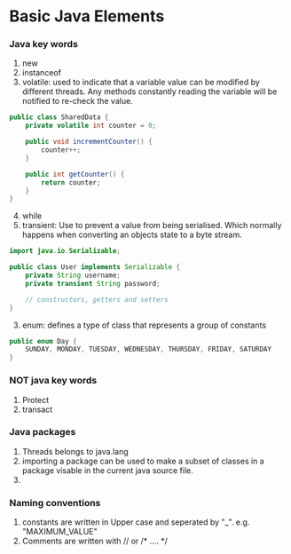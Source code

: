 # Basic Java Elements 
### Java key words
1. new 
2. instanceof
3. volatile: used to indicate that a variable value can be  modified by different threads. Any methods constantly 
   reading the variable will be notified to re-check the value.
```java
public class SharedData {
    private volatile int counter = 0;

    public void incrementCounter() {
        counter++;
    }

    public int getCounter() {
        return counter;
    }
}
```
4. while
5. transient: Use to prevent a value from being serialised. Which normally happens when converting an objects state 
   to a byte stream.
```java
import java.io.Serializable;

public class User implements Serializable {
    private String username;
    private transient String password;

    // constructors, getters and setters
}
```
3. enum: defines a type of class that represents a group of constants 
```java
public enum Day {
    SUNDAY, MONDAY, TUESDAY, WEDNESDAY, THURSDAY, FRIDAY, SATURDAY
}
```

### NOT java key words
1. Protect
2. transact


### Java packages 
1. Threads belongs to java.lang
2. importing a package can be used to make a subset of classes in a package visable in the current java source file.
3. 


### Naming conventions
1. constants are written in Upper case and seperated by "_". e.g. "MAXIMUM_VALUE"
2. Comments are written with // or /*  .... */


